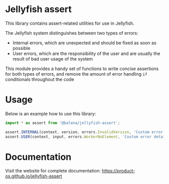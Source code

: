 # Jellyfish assert

This library contains assert-related utilities for use in Jellyfish.

The Jellyfish system distinguishes between two types of errors:
- Internal errors, which are unexpected and should be fixed as soon as possible
- User errors, which are the responsibility of the user and are usually the result of bad user usage of the system

This module provides a handy set of functions to write concise assertions for
both types of errors, and remove the amount of error handling `if` conditionals
throughout the code

# Usage

Below is an example how to use this library:

```typescript
import * as assert from '@balena/jellyfish-assert';

assert.INTERNAL(context, version, errors.InvalidVersion, 'Custom error details');
assert.USER(context, input, errors.WorkerNoElement, 'Custom error details');
```

# Documentation

Visit the website for complete documentation: https://product-os.github.io/jellyfish-assert
